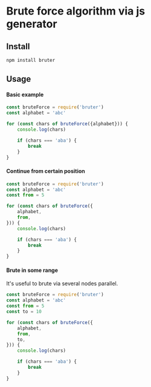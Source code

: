 # Brute force algorithm via js generator

## Install
```sh
npm install bruter
```

## Usage
#### Basic example
```js
const bruteForce = require('bruter')
const alphabet = 'abc'

for (const chars of bruteForce({alphabet})) {
	console.log(chars)

	if (chars === 'aba') {
		break
	}
}
```

#### Continue from certain position
```js
const bruteForce = require('bruter')
const alphabet = 'abc'
const from = 5

for (const chars of bruteForce({
	alphabet,
	from,
})) {
	console.log(chars)

	if (chars === 'aba') {
		break
	}
}
```

#### Brute in some range
It's useful to brute via several nodes parallel.
```js
const bruteForce = require('bruter')
const alphabet = 'abc'
const from = 5
const to = 10

for (const chars of bruteForce({
	alphabet,
	from,
	to,
})) {
	console.log(chars)

	if (chars === 'aba') {
		break
	}
}

```
